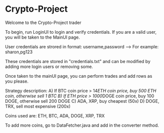 # Crypto-Project

Welcome to the Crypto-Project trader

To begin, run LoginUI to login and verify credentials. If you are a valid user, you will be taken to the MainUI page.

User credentials are strored in format: username,password
--> For example: sharon,pg123

These credentials are stored in "credentials.txt" and can be modified by adding more login users or removing some.

Once taken to the mainUI page, you can perform trades and add rows as you please.

Strategy description:
A) If BTC coin price > 14*ETH coin price, buy 500 ETH coin, otherwise sell 1 BTC
B) If ETH price > 1000*DOGE coin price, buy 100 DOGE, otherwise sell 200 DOGE
C) ADA, XRP, buy cheapest (50x)
D) DOGE, TRX, sell most expensive (200x) 


Coins used are:
ETH, BTC, ADA, DOGE, XRP, TRX

To add more coins, go to DataFetcher.java and add in the converter method.
